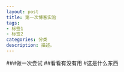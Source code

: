 ```yaml
---
layout: post
title: 第一次博客实验
tags:
- 标签1
- 标签2
categories: 分类
description: 描述。
---
```





###做一次尝试
##看看有没有用
#这是什么东西
